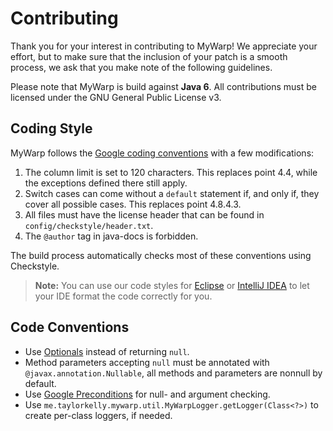 Contributing
============

Thank you for your interest in contributing to MyWarp! We appreciate your effort, but to make sure that the inclusion of your patch is a smooth process, we ask that you make note of the following guidelines.

Please note that MyWarp is build against **Java 6**. All contributions must be licensed under the GNU General Public License v3.

Coding Style
---------
MyWarp follows the [Google coding conventions](https://google-styleguide.googlecode.com/svn-history/r130/trunk/javaguide.html) with a few modifications:

1. The column limit is set to 120 characters. This replaces point 4.4, while the exceptions defined there still apply.
2. Switch cases can come without a `default` statement if, and only if, they cover all possible cases. This replaces point 4.8.4.3.
3. All files must have the license header that can be found in `config/checkstyle/header.txt`.
4. The `@author` tag in java-docs is forbidden.

The build process automatically checks most of these conventions using Checkstyle.

>**Note:** You can use our code styles for [Eclipse](https://code.google.com/p/google-styleguide/source/browse/trunk/eclipse-java-google-style.xml) or [IntelliJ IDEA](https://code.google.com/p/google-styleguide/source/browse/trunk/intellij-java-google-style.xml) to let your IDE format the code correctly for you.


Code Conventions
---------
* Use [Optionals](https://code.google.com/p/guava-libraries/wiki/UsingAndAvoidingNullExplained) instead of returning `null`.
* Method parameters accepting `null` must be annotated with `@javax.annotation.Nullable`, all methods and parameters are nonnull by default.
* Use [Google Preconditions](https://code.google.com/p/guava-libraries/wiki/PreconditionsExplained) for null- and argument checking.
* Use `me.taylorkelly.mywarp.util.MyWarpLogger.getLogger(Class<?>)` to create per-class loggers, if needed.
